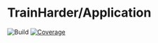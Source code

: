 # TrainHarder/Application
![Build](https://github.com/TH-TrainHarder/Application/workflows/Build/badge.svg) [![Coverage](https://sonarcloud.io/api/project_badges/measure?project=TH-TrainHarder_Application&metric=coverage)](https://sonarcloud.io/dashboard?id=TH-TrainHarder_Application)